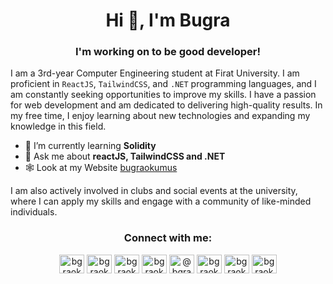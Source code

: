 <h1 align="center">Hi 👋, I'm Bugra</h1>
<h3 align="center">I'm working on to be good developer!</h3>



I am a 3rd-year Computer Engineering student at Firat University. I am proficient in `ReactJS`, `TailwindCSS`, and `.NET` programming languages, and I am constantly seeking opportunities to improve my skills. I have a passion for web development and am dedicated to delivering high-quality results. In my free time, I enjoy learning about new technologies and expanding my knowledge in this field. 

- 🌱 I’m currently learning **Solidity**
- 💬 Ask me about **reactJS, TailwindCSS and .NET**
- 🕸️ Look at my Website [bugraokumus](https://bugraokumus.com.tr)

I am also actively involved in clubs and social events at the university, where I can apply my skills and engage with a community of like-minded individuals.


<h3 align="center">Connect with me:</h3>
<p align="center">
<a href="https://twitter.com/bgraokmush" target="blank"><img align="center" src="https://raw.githubusercontent.com/rahuldkjain/github-profile-readme-generator/master/src/images/icons/Social/twitter.svg" alt="bgraokmush" height="30" width="40" /></a>
<a href="https://linkedin.com/in/bgraokmush" target="blank"><img align="center" src="https://raw.githubusercontent.com/rahuldkjain/github-profile-readme-generator/master/src/images/icons/Social/linked-in-alt.svg" alt="bgraokmush" height="30" width="40" /></a>
<a href="https://stackoverflow.com/users/bgraokmush" target="blank"><img align="center" src="https://raw.githubusercontent.com/rahuldkjain/github-profile-readme-generator/master/src/images/icons/Social/stack-overflow.svg" alt="bgraokmush" height="30" width="40" /></a>
<a href="https://instagram.com/bgraokmush" target="blank"><img align="center" src="https://raw.githubusercontent.com/rahuldkjain/github-profile-readme-generator/master/src/images/icons/Social/instagram.svg" alt="bgraokmush" height="30" width="40" /></a>
<a href="https://medium.com/@bgraokmush" target="blank"><img align="center" src="https://raw.githubusercontent.com/rahuldkjain/github-profile-readme-generator/master/src/images/icons/Social/medium.svg" alt="@bgraokmush" height="30" width="40" /></a>
<a href="https://www.youtube.com/c/bgraokmush" target="blank"><img align="center" src="https://raw.githubusercontent.com/rahuldkjain/github-profile-readme-generator/master/src/images/icons/Social/youtube.svg" alt="bgraokmush" height="30" width="40" /></a>
<a href="https://www.hackerrank.com/bgraokmush" target="blank"><img align="center" src="https://raw.githubusercontent.com/rahuldkjain/github-profile-readme-generator/master/src/images/icons/Social/hackerrank.svg" alt="bgraokmush" height="30" width="40" /></a>
  <a href="https://codepen.io/bgraokmush" target="blank"><img align="center" src="https://raw.githubusercontent.com/rahuldkjain/github-profile-readme-generator/master/src/images/icons/Social/codepen.svg" alt="bgraokmush" height="30" width="40" /></a>
</p>
